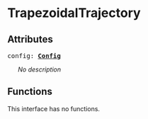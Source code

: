 





# TrapezoidalTrajectory

## Attributes



<big><code>config: **[<span >Config</span>](trapezoidaltrajectory.config.md)**</code></big>

<ul>

_No description_</ul>



## Functions


This interface has no functions.
